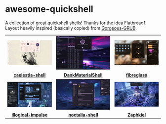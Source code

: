 # awesome-quickshell
A collection of great quickshell shells! Thanks for the idea Flatbread1! Layout heavily inspired (basically copied) from [Gorgeous-GRUB](https://github.com/Jacksaur/Gorgeous-GRUB/).

|    |    |    |
|:-------:|:-------:|:---------:|
|<img src="/assets/caelestia-shell.jpg" width=247>|<img src="/assets/DankMaterialShell.png" width=247>|<img src="/assets/fibreglass.png" width=247>|
|**[caelestia-shell](https://github.com/caelestia-dots/shell)**|**[DankMaterialShell](https://github.com/AvengeMedia/DankMaterialShell)**|**[fibreglass](https://github.com/catdeal3r/fibreglass)**|
|<img src="/assets/illogical-impulse.png" width=247>|<img src="/assets/noctalia-shell.jpg" width=247>|<img src="/assets/Zaphkiel.jpg" width=247>|
|**[illogical-impulse](https://github.com/end-4/dots-hyprland)**|**[noctalia-shell](https://github.com/noctalia-dev/noctalia-shell)**|**[Zaphkiel](https://github.com/Rexcrazy804/Zaphkiel)**|
